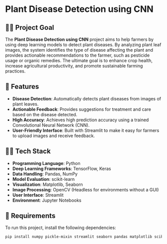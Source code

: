 # Plant Disease Detection using CNN

## 🧑‍🌾 Project Goal

The **Plant Disease Detection using CNN** project aims to help farmers by using deep learning models to detect plant diseases. By analyzing plant leaf images, the system identifies the type of disease affecting the plant and provides actionable recommendations to the farmer, such as pesticide usage or organic remedies. The ultimate goal is to enhance crop health, increase agricultural productivity, and promote sustainable farming practices.

## 🚀 Features

- **Disease Detection**: Automatically detects plant diseases from images of plant leaves.
- **Actionable Feedback**: Provides suggestions for treatment and care based on the disease detected.
- **High Accuracy**: Achieves high prediction accuracy using a trained Convolutional Neural Network (CNN).
- **User-Friendly Interface**: Built with Streamlit to make it easy for farmers to upload images and receive feedback.

## 🧑‍💻 Tech Stack

- **Programming Language**: Python
- **Deep Learning Frameworks**: TensorFlow, Keras
- **Data Handling**: Pandas, NumPy
- **Model Evaluation**: scikit-learn
- **Visualization**: Matplotlib, Seaborn
- **Image Processing**: OpenCV (Headless for environments without a GUI)
- **User Interface**: Streamlit
- **Environment**: Jupyter Notebooks

## 🔧 Requirements

To run this project, install the following dependencies:

```bash
pip install numpy pickle-mixin streamlit seaborn pandas matplotlib scikit-learn tensorflow keras opencv-python-headless
